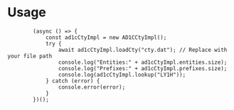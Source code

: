 # Usage

            (async () => {
                const ad1cCtyImpl = new AD1CCtyImpl();
                try {
                    await ad1cCtyImpl.loadCty("cty.dat"); // Replace with your file path
                    console.log("Entities:" + ad1cCtyImpl.entities.size);
                    console.log("Prefixes:" + ad1cCtyImpl.prefixes.size);
                    console.log(ad1cCtyImpl.lookup("LY1H"));
                } catch (error) {
                    console.error(error);
                }
            })();
